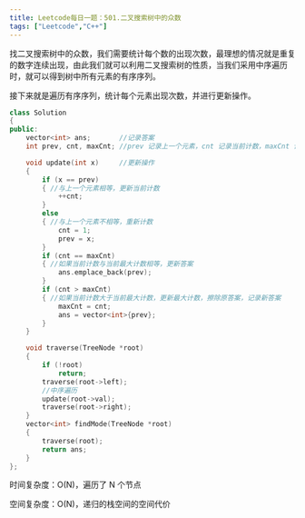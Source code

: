 ```yaml
---
title: Leetcode每日一题：501.二叉搜索树中的众数
tags: ["Leetcode","C++"]
---
```




找二叉搜索树中的众数，我们需要统计每个数的出现次数，最理想的情况就是重复的数字连续出现，由此我们就可以利用二叉搜索树的性质，当我们采用中序遍历时，就可以得到树中所有元素的有序序列。

接下来就是遍历有序序列，统计每个元素出现次数，并进行更新操作。

~~~c++
class Solution
{
public:
    vector<int> ans;       //记录答案
    int prev, cnt, maxCnt; //prev 记录上一个元素，cnt 记录当前计数，maxCnt 记录当前最大计数

    void update(int x)	   //更新操作
    {
        if (x == prev)
        { //与上一个元素相等，更新当前计数
            ++cnt;
        }
        else
        { //与上一个元素不相等，重新计数
            cnt = 1;
            prev = x;
        }
        if (cnt == maxCnt)
        { //如果当前计数与当前最大计数相等，更新答案
            ans.emplace_back(prev);
        }
        if (cnt > maxCnt)
        { //如果当前计数大于当前最大计数，更新最大计数，擦除原答案，记录新答案
            maxCnt = cnt;
            ans = vector<int>{prev};
        }
    }

    void traverse(TreeNode *root)
    {
        if (!root)
            return;
        traverse(root->left);
        //中序遍历
        update(root->val);
        traverse(root->right);
    }
    vector<int> findMode(TreeNode *root)
    {
        traverse(root);
        return ans;
    }
};
~~~

时间复杂度：O(N)，遍历了 N 个节点

空间复杂度：O(N)，递归的栈空间的空间代价